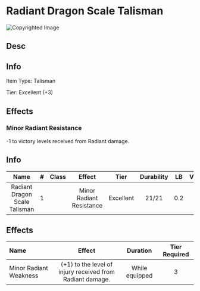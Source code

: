 # Radiant Dragon Scale Talisman

![Copyrighted Image](RadiantDragonScaleTalisman.png)

## Desc

## Info

Item Type: Talisman

Tier: Excellent (+3)

## Effects

### Minor Radiant Resistance

-1 to victory levels received from Radiant damage.

## Info

| Name | # | Class | Effect | Tier | Durability | LB | Value |
| :--: | :-: | :---: | :----: | :--: | :--------: | :-: | :---: |
| Radiant Dragon Scale Talisman | 1 |  | Minor Radiant Resistance | Excellent | 21/21 | 0.2 | ? |

## Effects

| Name | Effect | Duration | Tier Required |
| :--- | :----: | :------: | :-----------: |
| Minor Radiant Weakness  | (+1) to the level of injury received from Radiant damage. | While equipped | 3 |
